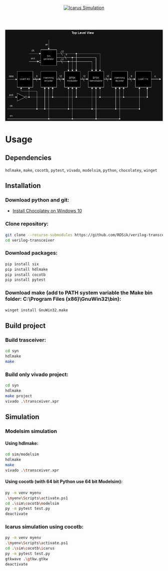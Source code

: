 <div align="center">
  
[![Icarus Simulation](https://github.com/RDSik/verilog-transceiver/actions/workflows/main.yml/badge.svg?branch=master)](https://github.com/RDSik/verilog-transceiver/actions/workflows/main.yml)

</div><br/><br/>

![My Image](pic/transeiver.drawio.png)

# Usage

## Dependencies 

`hdlmake`, `make`, `cocotb`, `pytest`, `vivado`, `modelsim`, `python`, `chocolatey`, `winget`

## Installation

### Download python and git:
- [Install Chocolatey on Windows 10](https://gist.github.com/lopezjurip/2a188c90284bf239197b)

### Clone repository:
```bash
git clone --recurse-submodules https://github.com/RDSik/verilog-transceiver.git
cd verilog-transceiver
```

### Download packages:
```bash
pip install six
pip install hdlmake
pip install cocotb
pip install pytest
```

### Download make (add to PATH system variable the Make bin folder: C:\Program Files (x86)\GnuWin32\bin):
```bash
winget install GnuWin32.make
```

## Build project

### Build trasceiver:
```bash
cd syn
hdlmake
make
```

### Build only vivado project:
```bash
cd syn
hdlmake
make project
vivado .\transceiver.xpr
```

## Simulation

### Modelsim simulation

#### Using hdlmake:
```bash
cd sim/modelsim
hdlmake
make
vivado .\transceiver.xpr
```

#### Using cocotb (with 64 bit Python use 64 bit Modelsim):
```bash
py -m venv myenv
.\myenv\Scripts\activate.ps1
cd .\sim\cocotb\modelsim
py -m pytest test.py
deactivate
```

### Icarus simulation using cocotb:
```bash
py -m venv myenv
.\myenv\Scripts\activate.ps1
cd .\sim\cocotb\icarus
py -m pytest test.py
gtkwave .\gtkw.gtkw
deactivate
